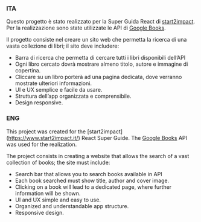 ### ITA

Questo progetto è stato realizzato per la Super Guida React di [start2impact](https://www.start2impact.it/).
Per la realizzazione sono state utilizzate le API di [Google Books](https://developers.google.com/books/docs/overview).

Il progetto consiste nel creare un sito web che permetta la ricerca di una vasta collezione di libri; il sito deve includere:

* Barra di ricerca che permetta di cercare tutti i libri disponibili dell’API
* Ogni libro cercato dovrà mostrare almeno titolo, autore e immagine di copertina.
* Cliccare su un libro porterà ad una pagina dedicata, dove verranno mostrate ulteriori informazioni.
* UI e UX semplice e facile da usare.
* Struttura dell’app organizzata e comprensibile.
* Design responsive.

### ENG
This project was created for the [start2impact] (https://www.start2impact.it/) React Super Guide.
The [Google Books](https://developers.google.com/books/docs/overview) API was used for the realization.

The project consists in creating a website that allows the search of a vast collection of books; the site must include:

* Search bar that allows you to search books available in API
* Each book searched must show title, author and cover image.
* Clicking on a book will lead to a dedicated page, where further information will be shown.
* UI and UX simple and easy to use.
* Organized and understandable app structure.
* Responsive design.
